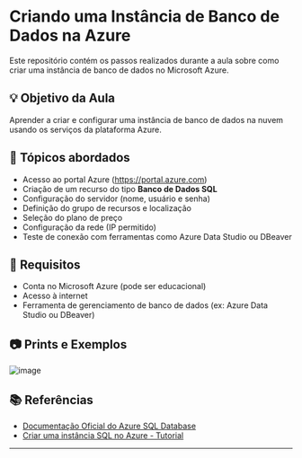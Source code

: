 # Criando uma Instância de Banco de Dados na Azure

Este repositório contém os passos realizados durante a aula sobre como criar uma instância de banco de dados no Microsoft Azure.

## 💡 Objetivo da Aula

Aprender a criar e configurar uma instância de banco de dados na nuvem usando os serviços da plataforma Azure.

## 📌 Tópicos abordados

- Acesso ao portal Azure (https://portal.azure.com)
- Criação de um recurso do tipo **Banco de Dados SQL**
- Configuração do servidor (nome, usuário e senha)
- Definição do grupo de recursos e localização
- Seleção do plano de preço
- Configuração da rede (IP permitido)
- Teste de conexão com ferramentas como Azure Data Studio ou DBeaver

## 🔧 Requisitos

- Conta no Microsoft Azure (pode ser educacional)
- Acesso à internet
- Ferramenta de gerenciamento de banco de dados (ex: Azure Data Studio ou DBeaver)

## 📷 Prints e Exemplos

![image](https://github.com/user-attachments/assets/ce2a6bc3-f05c-420e-95f7-af54728555fb)


## 📚 Referências

- [Documentação Oficial do Azure SQL Database](https://learn.microsoft.com/pt-br/azure/azure-sql/)
- [Criar uma instância SQL no Azure - Tutorial](https://learn.microsoft.com/pt-br/azure/azure-sql/database/single-database-create-quickstart)

---

